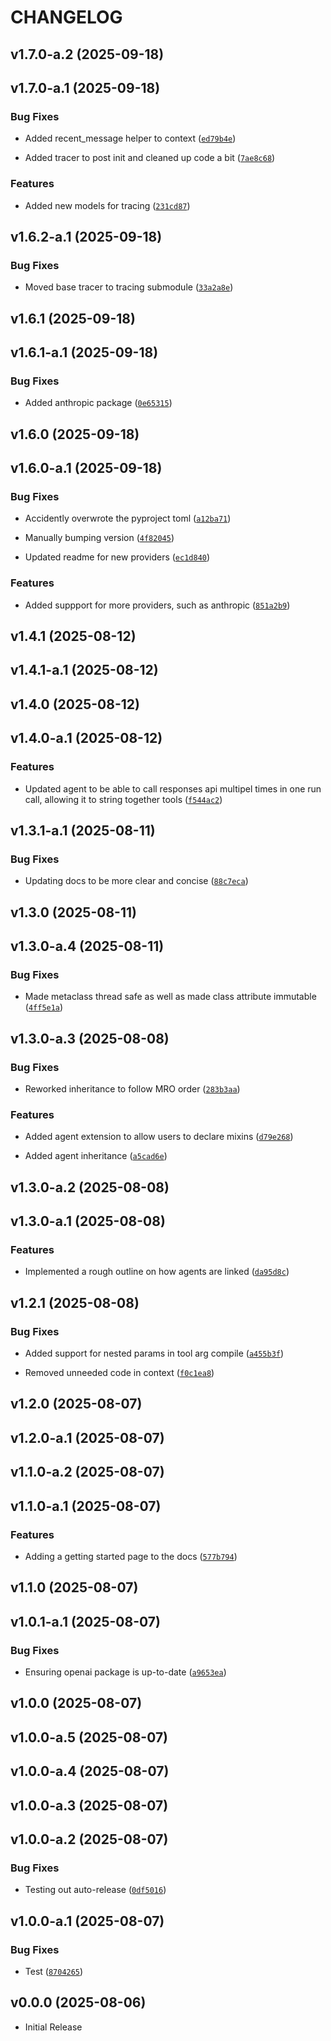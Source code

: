 # CHANGELOG

<!-- version list -->

## v1.7.0-a.2 (2025-09-18)


## v1.7.0-a.1 (2025-09-18)

### Bug Fixes

- Added recent_message helper to context
  ([`ed79b4e`](https://github.com/rmikulec/pyAgentic/commit/ed79b4e8db0fe8f273568ff03706f6fae2572a86))

- Added tracer to post init and cleaned up code a bit
  ([`7ae8c68`](https://github.com/rmikulec/pyAgentic/commit/7ae8c68550711468d41d79c938f89cbc75386b52))

### Features

- Added new models for tracing
  ([`231cd87`](https://github.com/rmikulec/pyAgentic/commit/231cd8733d0c3147dab0efc0ffaa3bbc62afe740))


## v1.6.2-a.1 (2025-09-18)

### Bug Fixes

- Moved base tracer to tracing submodule
  ([`33a2a8e`](https://github.com/rmikulec/pyAgentic/commit/33a2a8e79fdbd02aa902e205026d20a3c22e844b))


## v1.6.1 (2025-09-18)


## v1.6.1-a.1 (2025-09-18)

### Bug Fixes

- Added anthropic package
  ([`0e65315`](https://github.com/rmikulec/pyAgentic/commit/0e653154ea58a5fed482db5b053abe3ee19b732d))


## v1.6.0 (2025-09-18)


## v1.6.0-a.1 (2025-09-18)

### Bug Fixes

- Accidently overwrote the pyproject toml
  ([`a12ba71`](https://github.com/rmikulec/pyAgentic/commit/a12ba710c8a61ac7db335a7236402a3998c0749e))

- Manually bumping version
  ([`4f82045`](https://github.com/rmikulec/pyAgentic/commit/4f82045311768ad1aa13834496c3795ce3753bed))

- Updated readme for new providers
  ([`ec1d840`](https://github.com/rmikulec/pyAgentic/commit/ec1d84053236f90df3b66f877ec7420d3692b165))

### Features

- Added suppport for more providers, such as anthropic
  ([`851a2b9`](https://github.com/rmikulec/pyAgentic/commit/851a2b9923b963a45e2b05670233d03bbf341e35))


## v1.4.1 (2025-08-12)


## v1.4.1-a.1 (2025-08-12)


## v1.4.0 (2025-08-12)


## v1.4.0-a.1 (2025-08-12)

### Features

- Updated agent to be able to call responses api multipel times in one run call, allowing it to
  string together tools
  ([`f544ac2`](https://github.com/rmikulec/pyAgentic/commit/f544ac28a41ff3119bcd3796acf7e6b5299945b1))


## v1.3.1-a.1 (2025-08-11)

### Bug Fixes

- Updating docs to be more clear and concise
  ([`88c7eca`](https://github.com/rmikulec/pyAgentic/commit/88c7eca85bc79c074c0bed539981c66b2255bea9))

## v1.3.0 (2025-08-11)


## v1.3.0-a.4 (2025-08-11)

### Bug Fixes

- Made metaclass thread safe as well as made class attribute immutable
  ([`4ff5e1a`](https://github.com/rmikulec/pyAgentic/commit/4ff5e1aa709fbeadc313ec83b403593b91e7dd6d))


## v1.3.0-a.3 (2025-08-08)

### Bug Fixes

- Reworked inheritance to follow MRO order
  ([`283b3aa`](https://github.com/rmikulec/pyAgentic/commit/283b3aaf649be9002da1e7d869117c5e096ef3a3))

### Features

- Added agent extension to allow users to declare mixins
  ([`d79e268`](https://github.com/rmikulec/pyAgentic/commit/d79e2689b973c62851243fd10d38077639d3ca4a))

- Added agent inheritance
  ([`a5cad6e`](https://github.com/rmikulec/pyAgentic/commit/a5cad6e61000d379046d2106041f58b0f53671a5))


## v1.3.0-a.2 (2025-08-08)


## v1.3.0-a.1 (2025-08-08)

### Features

- Implemented a rough outline on how agents are linked
  ([`da95d8c`](https://github.com/rmikulec/pyAgentic/commit/da95d8c6ef1439a5c023665ce0d0c0b5d3592527))


## v1.2.1 (2025-08-08)

### Bug Fixes

- Added support for nested params in tool arg compile
  ([`a455b3f`](https://github.com/rmikulec/pyAgentic/commit/a455b3f57156653d4fff5f3dcd2ed336839ae64d))

- Removed unneeded code in context
  ([`f0c1ea8`](https://github.com/rmikulec/pyAgentic/commit/f0c1ea8ff5d1cda4bdd066dd29cc84efaaad6316))


## v1.2.0 (2025-08-07)


## v1.2.0-a.1 (2025-08-07)


## v1.1.0-a.2 (2025-08-07)


## v1.1.0-a.1 (2025-08-07)

### Features

- Adding a getting started page to the docs
  ([`577b794`](https://github.com/rmikulec/pyAgentic/commit/577b794b6e8eff526de235d2adfc7a0b67b9fb10))
## v1.1.0 (2025-08-07)


## v1.0.1-a.1 (2025-08-07)

### Bug Fixes

- Ensuring openai package is up-to-date
  ([`a9653ea`](https://github.com/rmikulec/pyAgentic/commit/a9653eabd5b4fab573855c61add1336e5c11f268))


## v1.0.0 (2025-08-07)


## v1.0.0-a.5 (2025-08-07)


## v1.0.0-a.4 (2025-08-07)


## v1.0.0-a.3 (2025-08-07)


## v1.0.0-a.2 (2025-08-07)

### Bug Fixes

- Testing out auto-release
  ([`0df5016`](https://github.com/rmikulec/pyAgentic/commit/0df5016c347d768a5c2c60e100eecc6f6d8bad57))


## v1.0.0-a.1 (2025-08-07)

### Bug Fixes

- Test
  ([`8704265`](https://github.com/rmikulec/pyAgentic/commit/8704265f525a5c6df856b4d7966a421c0532a400))


## v0.0.0 (2025-08-06)

- Initial Release
